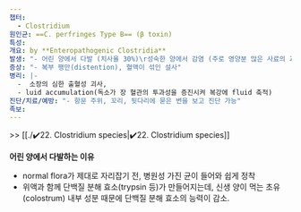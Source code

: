 ```yaml
---
챕터:
  - Clostridium
원인균: ==C. perfringes Type B== (β toxin)
특성: 
개요: by **Enteropathogenic Clostridia**
발생: "- 어린 양에서 다발 (치사율 30%)\r성숙한 양에서 감염 (주로 영양분 많은 사료의 과식 때문)"
증상: "- 복부 팽만(distention), 혈액이 섞인 설사"
병리: |-
  -  소장의 심한 출혈성 괴사,
  - luid accumulation(독소가 장 혈관의 투과성을 증진시켜 복강에 fluid 축적)
진단/치료/예방: "- 항문 주위, 꼬리, 뒷다리에 묻은 변을 보고 진단 가능"
족보: 
---
```

\>> [[./✔️22. Clostridium species|✔️22. Clostridium species]]

**어린 양에서 다발하는 이유**
-  normal flora가 제대로 자리잡기 전, 병원성 가진 균이 들어와 쉽게 정착
- 위액과 함께 단백질 분해 효소(trypsin 등)가 만들어지는데, 신생 양이 먹는 초유(colostrum) 내부 성분 때문에 단백질 분해 효소의 능력이 감소.